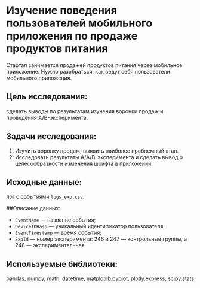# Изучение поведения пользователей мобильного приложения по продаже продуктов питания

Cтартап занимается продажей продуктов питания через мобильное приложение. Нужно разобраться, как ведут себя пользователи мобильного приложения. 

## Цель исследования:
 
сделать выводы по результатам изучения воронки продаж и проведения A/B-эксперимента.
    
## Задачи исследования:

1. Изучить воронку продаж, выявить наиболее проблемный этап.
2. Исследовать результаты A/A/B-эксперимента и сделать вывод о целесообразности изменения шрифта в приложении.
    
## Исходные данные:

лог с событиями `logs_exp.csv`.

##Описание данных:

- `EventName` — название события; 
- `DeviceIDHash` — уникальный идентификатор пользователя;
- `EventTimestamp` — время события;
- `ExpId` — номер эксперимента: 246 и 247 — контрольные группы, а 248 — экспериментальная.

## Используемые библиотеки:
pandas, numpy, math, datetime, matplotlib.pyplot, plotly.express, scipy.stats

